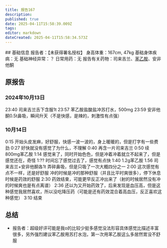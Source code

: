 ```yaml
---
title: 报告167
description: 
published: true
date: 2025-04-11T15:58:39.009Z
tags: 
editor: markdown
dateCreated: 2025-04-11T15:58:34.573Z
---
```


﻿## 基础信息
报告者：【未获得署名授权】
身高体重：167cm, 47kg
基础身体疾病：无
基础神经异常：？
日常用药：无
报告有关药物：司来吉兰、[苯乙胺](/drug/PEA)、安非他酮

## 原报告
### 2024年10月13日
23:40 司来吉兰舌下含服1t
23:57 苯乙胺盐酸盐冲苏打水，500mg
23:59 安非他酮0.5t鼻吸，瞬间升天（不是快感，是辣的，刺激性有点强）
### 10月14日
0:15 开始头皮发麻，好舒服，快感一波一波的，身上暖暖的，但是打字有一些费劲
0:27 好快就没有感觉了为什么，不理解
0:40 再含一片司来吉兰
0:50 续800mg苯乙胺
1:14 感觉来了，同时开始色色，但是冲着冲着就立不起来了，但是感觉还在，奇怪
1:?? 时间忘了感觉过去了，感觉有点快
1:40 1.2g苯乙胺
1.56 司来吉兰+安非他酮各1t 弄碎鼻吸，但是只吸了一次大概四分之一
2:00 这次感觉有点不一样，还是好舒服 冲的时候是冲的那种舒服（并且比平时爽很多），停下休息时候是药效的舒服
2:30 药效结束，可能更早反正冲出来了（射的时候居然没有冲的时候爽也是有点离谱）
2:36 还以为又开始药效了，后来发现是血压高，但是这种感觉我居然喜欢，所以没吃降压药（可能是还有药效混合着高血压，反正喜欢这种感觉）
3:10 结束
## 总结
- 报告者：超级好评可能是我o的比较少挺多感觉没法形容具体感觉比描述丰富很多，另外强烈建议苯乙胺用苏打水泡，第一次用苯乙胺这么多居然胃没不舒服